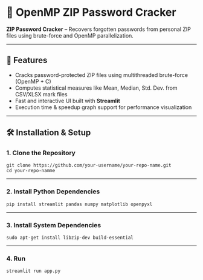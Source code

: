 # 🔐 OpenMP ZIP Password Cracker

**ZIP Password Cracker** – Recovers forgotten passwords from personal ZIP files using brute-force and OpenMP parallelization.

---

## 🚀 Features

- Cracks password-protected ZIP files using multithreaded brute-force (OpenMP + C)
- Computes statistical measures like Mean, Median, Std. Dev. from CSV/XLSX mark files
- Fast and interactive UI built with **Streamlit**
- Execution time & speedup graph support for performance visualization

---

## 🛠️ Installation & Setup

### 1. Clone the Repository

```1. Clone the Repository
git clone https://github.com/your-username/your-repo-name.git
cd your-repo-namme
```
---
### 2. Install Python Dependencies
```2. Install Python Dependencies
pip install streamlit pandas numpy matplotlib openpyxl
```
---
### 3. Install System Dependencies
```3. Install System Dependencies
sudo apt-get install libzip-dev build-essential
```
---
### 4. Run
```4. Run
streamlit run app.py
```
